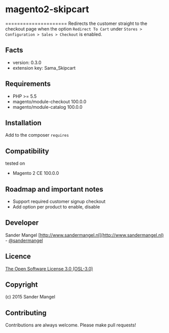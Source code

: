 # magento2-skipcart
=====================
Redirects the customer straight to the checkout page when the option `Redirect To Cart` under `Stores > Configuration > Sales > Checkout` is enabled.

Facts
-----
- version: 0.3.0
- extension key: Sama_Skipcart

Requirements
------------
- PHP >= 5.5
- magento/module-checkout 100.0.0
- magento/module-catalog 100.0.0

Installation
------------
Add to the composer `requires`

Compatibility
-------------
tested on
- Magento 2 CE 100.0.0

Roadmap and important notes
-------------
- Support required customer signup checkout
- Add option per product to enable, disable

Developer
---------
Sander Mangel
[http://www.sandermangel.nl](http://www.sandermangel.nl) - [@sandermangel](https://twitter.com/sandermangel)

Licence
-------
[The Open Software License 3.0 (OSL-3.0)](http://opensource.org/licenses/OSL-3.0)

Copyright
---------
(c) 2015 Sander Mangel

Contributing
---------
Contributions are always welcome. Please make pull requests!
